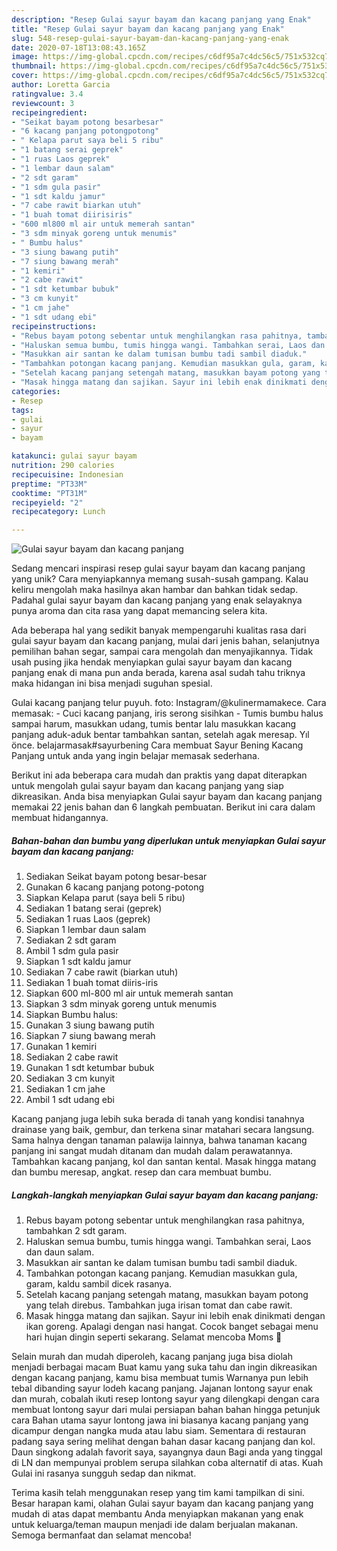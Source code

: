 ```yaml
---
description: "Resep Gulai sayur bayam dan kacang panjang yang Enak"
title: "Resep Gulai sayur bayam dan kacang panjang yang Enak"
slug: 548-resep-gulai-sayur-bayam-dan-kacang-panjang-yang-enak
date: 2020-07-18T13:08:43.165Z
image: https://img-global.cpcdn.com/recipes/c6df95a7c4dc56c5/751x532cq70/gulai-sayur-bayam-dan-kacang-panjang-foto-resep-utama.jpg
thumbnail: https://img-global.cpcdn.com/recipes/c6df95a7c4dc56c5/751x532cq70/gulai-sayur-bayam-dan-kacang-panjang-foto-resep-utama.jpg
cover: https://img-global.cpcdn.com/recipes/c6df95a7c4dc56c5/751x532cq70/gulai-sayur-bayam-dan-kacang-panjang-foto-resep-utama.jpg
author: Loretta Garcia
ratingvalue: 3.4
reviewcount: 3
recipeingredient:
- "Seikat bayam potong besarbesar"
- "6 kacang panjang potongpotong"
- " Kelapa parut saya beli 5 ribu"
- "1 batang serai geprek"
- "1 ruas Laos geprek"
- "1 lembar daun salam"
- "2 sdt garam"
- "1 sdm gula pasir"
- "1 sdt kaldu jamur"
- "7 cabe rawit biarkan utuh"
- "1 buah tomat diirisiris"
- "600 ml800 ml air untuk memerah santan"
- "3 sdm minyak goreng untuk menumis"
- " Bumbu halus"
- "3 siung bawang putih"
- "7 siung bawang merah"
- "1 kemiri"
- "2 cabe rawit"
- "1 sdt ketumbar bubuk"
- "3 cm kunyit"
- "1 cm jahe"
- "1 sdt udang ebi"
recipeinstructions:
- "Rebus bayam potong sebentar untuk menghilangkan rasa pahitnya, tambahkan 2 sdt garam."
- "Haluskan semua bumbu, tumis hingga wangi. Tambahkan serai, Laos dan daun salam."
- "Masukkan air santan ke dalam tumisan bumbu tadi sambil diaduk."
- "Tambahkan potongan kacang panjang. Kemudian masukkan gula, garam, kaldu sambil dicek rasanya."
- "Setelah kacang panjang setengah matang, masukkan bayam potong yang telah direbus. Tambahkan juga irisan tomat dan cabe rawit."
- "Masak hingga matang dan sajikan. Sayur ini lebih enak dinikmati dengan ikan goreng. Apalagi dengan nasi hangat. Cocok banget sebagai menu hari hujan dingin seperti sekarang. Selamat mencoba Moms 🤗"
categories:
- Resep
tags:
- gulai
- sayur
- bayam

katakunci: gulai sayur bayam 
nutrition: 290 calories
recipecuisine: Indonesian
preptime: "PT33M"
cooktime: "PT31M"
recipeyield: "2"
recipecategory: Lunch

---
```



![Gulai sayur bayam dan kacang panjang](https://img-global.cpcdn.com/recipes/c6df95a7c4dc56c5/751x532cq70/gulai-sayur-bayam-dan-kacang-panjang-foto-resep-utama.jpg)

Sedang mencari inspirasi resep gulai sayur bayam dan kacang panjang yang unik? Cara menyiapkannya memang susah-susah gampang. Kalau keliru mengolah maka hasilnya akan hambar dan bahkan tidak sedap. Padahal gulai sayur bayam dan kacang panjang yang enak selayaknya punya aroma dan cita rasa yang dapat memancing selera kita.

Ada beberapa hal yang sedikit banyak mempengaruhi kualitas rasa dari gulai sayur bayam dan kacang panjang, mulai dari jenis bahan, selanjutnya pemilihan bahan segar, sampai cara mengolah dan menyajikannya. Tidak usah pusing jika hendak menyiapkan gulai sayur bayam dan kacang panjang enak di mana pun anda berada, karena asal sudah tahu triknya maka hidangan ini bisa menjadi suguhan spesial.

Gulai kacang panjang telur puyuh. foto: Instagram/@kulinermamakece. Cara memasak: - Cuci kacang panjang, iris serong sisihkan - Tumis bumbu halus sampai harum, masukkan udang, tumis bentar lalu masukkan kacang panjang aduk-aduk bentar tambahkan santan, setelah agak meresap. Yıl önce. belajarmasak#sayurbening Cara membuat Sayur Bening Kacang Panjang untuk anda yang ingin belajar memasak sederhana.


Berikut ini ada beberapa cara mudah dan praktis yang dapat diterapkan untuk mengolah gulai sayur bayam dan kacang panjang yang siap dikreasikan. Anda bisa menyiapkan Gulai sayur bayam dan kacang panjang memakai 22 jenis bahan dan 6 langkah pembuatan. Berikut ini cara dalam membuat hidangannya.

<!--inarticleads1-->

##### Bahan-bahan dan bumbu yang diperlukan untuk menyiapkan Gulai sayur bayam dan kacang panjang:

1. Sediakan Seikat bayam potong besar-besar
1. Gunakan 6 kacang panjang potong-potong
1. Siapkan  Kelapa parut (saya beli 5 ribu)
1. Sediakan 1 batang serai (geprek)
1. Sediakan 1 ruas Laos (geprek)
1. Siapkan 1 lembar daun salam
1. Sediakan 2 sdt garam
1. Ambil 1 sdm gula pasir
1. Siapkan 1 sdt kaldu jamur
1. Sediakan 7 cabe rawit (biarkan utuh)
1. Sediakan 1 buah tomat diiris-iris
1. Siapkan 600 ml-800 ml air untuk memerah santan
1. Siapkan 3 sdm minyak goreng untuk menumis
1. Siapkan  Bumbu halus:
1. Gunakan 3 siung bawang putih
1. Siapkan 7 siung bawang merah
1. Gunakan 1 kemiri
1. Sediakan 2 cabe rawit
1. Gunakan 1 sdt ketumbar bubuk
1. Sediakan 3 cm kunyit
1. Sediakan 1 cm jahe
1. Ambil 1 sdt udang ebi


Kacang panjang juga lebih suka berada di tanah yang kondisi tanahnya drainase yang baik, gembur, dan terkena sinar matahari secara langsung. Sama halnya dengan tanaman palawija lainnya, bahwa tanaman kacang panjang ini sangat mudah ditanam dan mudah dalam perawatannya. Tambahkan kacang panjang, kol dan santan kental. Masak hingga matang dan bumbu meresap, angkat. resep dan cara membuat bumbu. 

<!--inarticleads2-->

##### Langkah-langkah menyiapkan Gulai sayur bayam dan kacang panjang:

1. Rebus bayam potong sebentar untuk menghilangkan rasa pahitnya, tambahkan 2 sdt garam.
1. Haluskan semua bumbu, tumis hingga wangi. Tambahkan serai, Laos dan daun salam.
1. Masukkan air santan ke dalam tumisan bumbu tadi sambil diaduk.
1. Tambahkan potongan kacang panjang. Kemudian masukkan gula, garam, kaldu sambil dicek rasanya.
1. Setelah kacang panjang setengah matang, masukkan bayam potong yang telah direbus. Tambahkan juga irisan tomat dan cabe rawit.
1. Masak hingga matang dan sajikan. Sayur ini lebih enak dinikmati dengan ikan goreng. Apalagi dengan nasi hangat. Cocok banget sebagai menu hari hujan dingin seperti sekarang. Selamat mencoba Moms 🤗


Selain murah dan mudah diperoleh, kacang panjang juga bisa diolah menjadi berbagai macam Buat kamu yang suka tahu dan ingin dikreasikan dengan kacang panjang, kamu bisa membuat tumis Warnanya pun lebih tebal dibanding sayur lodeh kacang panjang. Jajanan lontong sayur enak dan murah, cobalah ikuti resep lontong sayur yang dilengkapi dengan cara membuat lontong sayur dari mulai persiapan bahan bahan hingga petunjuk cara Bahan utama sayur lontong jawa ini biasanya kacang panjang yang dicampur dengan nangka muda atau labu siam. Sementara di restauran padang saya sering melihat dengan bahan dasar kacang panjang dan kol. Daun singkong adalah favorit saya, sayangnya daun Bagi anda yang tinggal di LN dan mempunyai problem serupa silahkan coba alternatif di atas. Kuah Gulai ini rasanya sungguh sedap dan nikmat. 

Terima kasih telah menggunakan resep yang tim kami tampilkan di sini. Besar harapan kami, olahan Gulai sayur bayam dan kacang panjang yang mudah di atas dapat membantu Anda menyiapkan makanan yang enak untuk keluarga/teman maupun menjadi ide dalam berjualan makanan. Semoga bermanfaat dan selamat mencoba!
